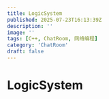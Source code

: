 ```yaml
---
title: LogicSystem
published: 2025-07-23T16:13:39Z
description: ''
image: ''
tags: [C++, ChatRoom, 网络编程]
category: 'ChatRoom'
draft: false
---
```


# LogicSystem

